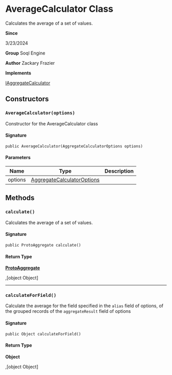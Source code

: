 # AverageCalculator Class

Calculates the average of a set of values.

**Since** 

3/23/2024

**Group** Soql Engine

**Author** Zackary Frazier

**Implements**

[IAggregateCalculator](IAggregateCalculator.md)

## Constructors
### `AverageCalculator(options)`

Constructor for the AverageCalculator class

#### Signature
```apex
public AverageCalculator(AggregateCalculatorOptions options)
```

#### Parameters
| Name | Type | Description |
|------|------|-------------|
| options | [AggregateCalculatorOptions](AggregateCalculatorOptions.md) |  |

## Methods
### `calculate()`

Calculates the average of a set of values.

#### Signature
```apex
public ProtoAggregate calculate()
```

#### Return Type
**[ProtoAggregate](../utilities/ProtoAggregate.md)**

,[object Object]

---

### `calculateForField()`

Calculate the average for the field specified in the `alias` field of options, 
of the grouped records of the `aggregateResult` field of options

#### Signature
```apex
public Object calculateForField()
```

#### Return Type
**Object**

,[object Object]
